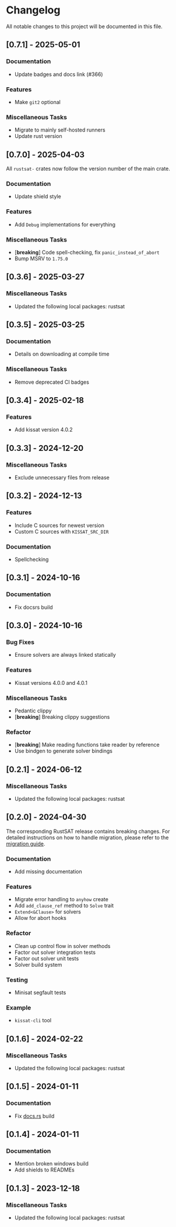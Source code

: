 # Changelog

All notable changes to this project will be documented in this file.

## [0.7.1] - 2025-05-01

### Documentation

- Update badges and docs link (#366)

### Features

- Make `git2` optional

### Miscellaneous Tasks

- Migrate to mainly self-hosted runners
- Update rust version

<!-- generated by git-cliff -->
## [0.7.0] - 2025-04-03

All `rustsat-` crates now follow the version number of the main crate.

### Documentation

- Update shield style

### Features

- Add `Debug` implementations for everything

### Miscellaneous Tasks

- [**breaking**] Code spell-checking, fix `panic_instead_of_abort`
- Bump MSRV to `1.75.0`

<!-- generated by git-cliff -->
## [0.3.6] - 2025-03-27

### Miscellaneous Tasks

- Updated the following local packages: rustsat

<!-- generated by git-cliff -->
## [0.3.5] - 2025-03-25

### Documentation

- Details on downloading at compile time

### Miscellaneous Tasks

- Remove deprecated CI badges

<!-- generated by git-cliff -->
## [0.3.4] - 2025-02-18

### Features

- Add kissat version 4.0.2

<!-- generated by git-cliff -->
## [0.3.3] - 2024-12-20

### Miscellaneous Tasks

- Exclude unnecessary files from release

<!-- generated by git-cliff -->
## [0.3.2] - 2024-12-13

### Features

- Include C sources for newest version
- Custom C sources with `KISSAT_SRC_DIR`

### Documentation

- Spellchecking

<!-- generated by git-cliff -->
## [0.3.1] - 2024-10-16

### Documentation

- Fix docsrs build

<!-- generated by git-cliff -->
## [0.3.0] - 2024-10-16

### Bug Fixes

- Ensure solvers are always linked statically

### Features

- Kissat versions 4.0.0 and 4.0.1

### Miscellaneous Tasks

- Pedantic clippy
- [**breaking**] Breaking clippy suggestions

### Refactor

- [**breaking**] Make reading functions take reader by reference
- Use bindgen to generate solver bindings

<!-- generated by git-cliff -->
## [0.2.1] - 2024-06-12

### Miscellaneous Tasks

- Updated the following local packages: rustsat

<!-- generated by git-cliff -->
## [0.2.0] - 2024-04-30

The corresponding RustSAT release contains breaking changes. For detailed
instructions on how to handle migration, please refer to the [migration
guide](https://github.com/chrjabs/rustsat/blob/main/docs/0-5-0-migration-guide.md).

### Documentation

- Add missing documentation

### Features

- Migrate error handling to `anyhow` create
- Add `add_clause_ref` method to `Solve` trait
- `Extend<&Clause>` for solvers
- Allow for abort hooks

### Refactor

- Clean up control flow in solver methods
- Factor out solver integration tests
- Factor out solver unit tests
- Solver build system

### Testing

- Minisat segfault tests

### Example

- `kissat-cli` tool

<!-- generated by git-cliff -->
## [0.1.6] - 2024-02-22

### Miscellaneous Tasks

- Updated the following local packages: rustsat

<!-- generated by git-cliff -->
<!-- generated by git-cliff -->
## [0.1.5] - 2024-01-11

### Documentation

- Fix [docs.rs](https://docs.rs/rustsat-kissat) build

## [0.1.4] - 2024-01-11

### Documentation

- Mention broken windows build
- Add shields to READMEs

<!-- generated by git-cliff -->
## [0.1.3] - 2023-12-18

### Miscellaneous Tasks

- Updated the following local packages: rustsat

<!-- generated by git-cliff -->
